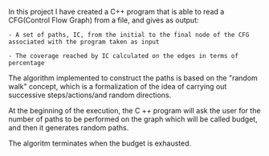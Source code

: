 In this project I have created a C++ program that is able to read a CFG(Control Flow Graph) from a file, and gives as output:

    - A set of paths, IC, from the initial to the final node of the CFG associated with the program taken as input
    
    - The coverage reached by IC calculated on the edges in terms of percentage
    
The algorithm implemented to construct the paths is based on the "random walk" concept, which is a formalization of the idea of carrying out successive steps/actions/and random directions.

At the beginning of the execution, the C ++ program will ask the user for the number of paths to be performed on the graph which will be called budget, and then it generates random paths. 

The algoritm terminates when the budget is exhausted.
